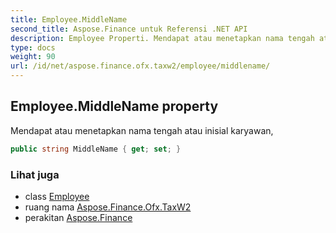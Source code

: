 ```yaml
---
title: Employee.MiddleName
second_title: Aspose.Finance untuk Referensi .NET API
description: Employee Properti. Mendapat atau menetapkan nama tengah atau inisial karyawan
type: docs
weight: 90
url: /id/net/aspose.finance.ofx.taxw2/employee/middlename/
---
```

## Employee.MiddleName property

Mendapat atau menetapkan nama tengah atau inisial karyawan,

```csharp
public string MiddleName { get; set; }
```

### Lihat juga

* class [Employee](../)
* ruang nama [Aspose.Finance.Ofx.TaxW2](../../employee/)
* perakitan [Aspose.Finance](../../../)


